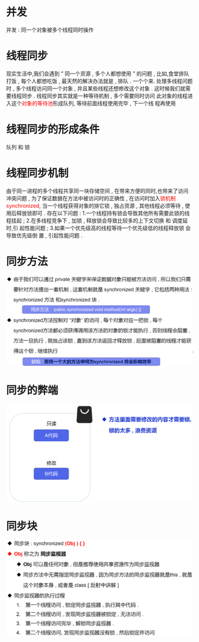 # 并发

并发 : 同一个对象被多个线程同时操作

# 线程同步

现实生活中,我们会遇到 ” 同一个资源 , 多个人都想使用 ” 的问题 , 比如,食堂排队 打饭 , 每个人都想吃饭 , 最天然的解决办法就是 , 排队 . 一个个来. 处理多线程问题时 , 多个线程访问同一个对象 ,
并且某些线程还想修改这个对象 . 这时候我们就需要线程同步 . 线程同步其实就是一种等待机制 , 多个需要同时访问 此对象的线程进入这个<font color="red">对象的等待池</font>形成队列, 等待前面线程使用完毕 ,
下一个线 程再使用

# 线程同步的形成条件

队列 和 锁

# 线程同步机制

由于同一进程的多个线程共享同一块存储空间 , 在带来方便的同时,也带来了访问 冲突问题 , 为了保证数据在方法中被访问时的正确性 , 在访问时加入<font color="red">锁机制 synchronized</font>,
当一个线程获得对象的排它锁 , 独占资源 , 其他线程必须等待 , 使用后释放锁即可 . 存在以下问题 :
1.一个线程持有锁会导致其他所有需要此锁的线程挂起 ; 2.在多线程竞争下 , 加锁 , 释放锁会导致比较多的上下文切换 和 调度延时,引 起性能问题 ; 3.如果一个优先级高的线程等待一个优先级低的线程释放锁 会导致优先级倒 置 ,
引起性能问题 .

# 同步方法

![](img/同步方法.png)

# 同步的弊端

![](img/同步弊端.png)

# 同步块

![](img/同步块.png)

